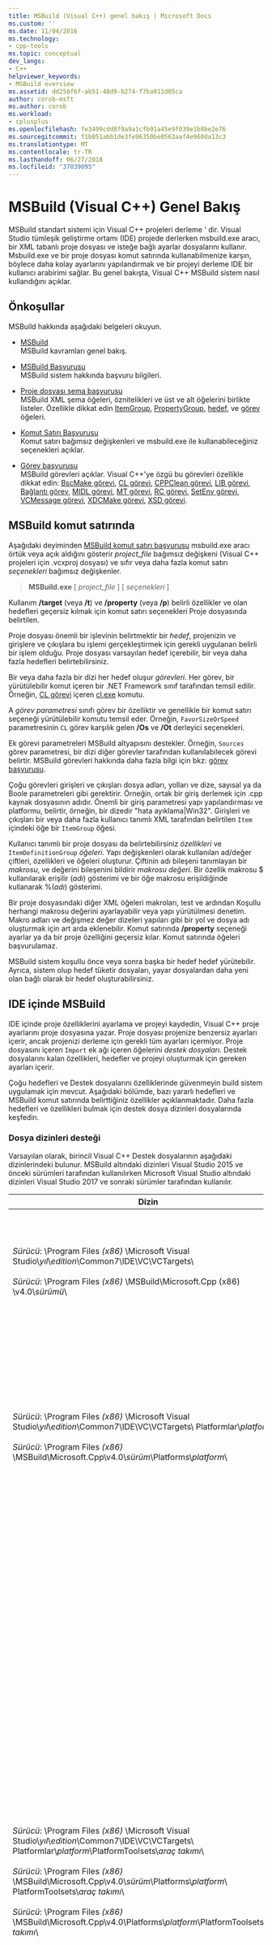 ```yaml
---
title: MSBuild (Visual C++) genel bakış | Microsoft Docs
ms.custom: ''
ms.date: 11/04/2016
ms.technology:
- cpp-tools
ms.topic: conceptual
dev_langs:
- C++
helpviewer_keywords:
- MSBuild overview
ms.assetid: dd258f6f-ab51-48d9-b274-f7ba911d05ca
author: corob-msft
ms.author: corob
ms.workload:
- cplusplus
ms.openlocfilehash: fe3499cdd8f9a9a1cfb91a45e9f039e1b8be2e76
ms.sourcegitcommit: f1b051abb1de3fe96350be0563aaf4e960da13c3
ms.translationtype: MT
ms.contentlocale: tr-TR
ms.lasthandoff: 06/27/2018
ms.locfileid: "37039095"
---
```

# <a name="msbuild-visual-c-overview"></a>MSBuild (Visual C++) Genel Bakış  
  
MSBuild standart sistemi için Visual C++ projeleri derleme ' dir. Visual Studio tümleşik geliştirme ortamı (IDE) projede derlerken msbuild.exe aracı, bir XML tabanlı proje dosyası ve isteğe bağlı ayarlar dosyalarını kullanır. Msbuild.exe ve bir proje dosyası komut satırında kullanabilmenize karşın, böylece daha kolay ayarlarını yapılandırmak ve bir projeyi derleme IDE bir kullanıcı arabirimi sağlar. Bu genel bakışta, Visual C++ MSBuild sistem nasıl kullandığını açıklar.  
  
## <a name="prerequisites"></a>Önkoşullar  
  
MSBuild hakkında aşağıdaki belgeleri okuyun.  
  
- [MSBuild](/visualstudio/msbuild/msbuild)  
 MSBuild kavramları genel bakış.  
  
- [MSBuild Başvurusu](/visualstudio/msbuild/msbuild-reference)  
 MSBuild sistem hakkında başvuru bilgileri.  
  
- [Proje dosyası şema başvurusu](/visualstudio/msbuild/msbuild-project-file-schema-reference)  
 MSBuild XML şema öğeleri, öznitelikleri ve üst ve alt öğelerini birlikte listeler. Özellikle dikkat edin [ItemGroup](/visualstudio/msbuild/itemgroup-element-msbuild), [PropertyGroup](/visualstudio/msbuild/propertygroup-element-msbuild), [hedef](/visualstudio/msbuild/target-element-msbuild), ve [görev](/visualstudio/msbuild/task-element-msbuild) öğeleri.  
  
- [Komut Satırı Başvurusu](/visualstudio/msbuild/msbuild-command-line-reference)  
 Komut satırı bağımsız değişkenleri ve msbuild.exe ile kullanabileceğiniz seçenekleri açıklar.  
  
- [Görev başvurusu](/visualstudio/msbuild/msbuild-task-reference)  
 MSBuild görevleri açıklar. Visual C++'ye özgü bu görevleri özellikle dikkat edin: [BscMake görevi](/visualstudio/msbuild/bscmake-task), [CL görevi](/visualstudio/msbuild/cl-task), [CPPClean görevi](/visualstudio/msbuild/cppclean-task), [LIB görevi](/visualstudio/msbuild/lib-task), [Bağlantı görev](/visualstudio/msbuild/link-task), [MIDL görevi](/visualstudio/msbuild/midl-task), [MT görevi](/visualstudio/msbuild/mt-task), [RC görevi](/visualstudio/msbuild/rc-task), [SetEnv görevi](/visualstudio/msbuild/setenv-task), [ VCMessage görevi](/visualstudio/msbuild/vcmessage-task), [XDCMake görevi](/visualstudio/msbuild/xdcmake-task), [XSD görevi](/visualstudio/msbuild/xsd-task).  
  
## <a name="msbuild-on-the-command-line"></a>MSBuild komut satırında  
  
Aşağıdaki deyiminden [MSBuild komut satırı başvurusu](/visualstudio/msbuild/msbuild-command-line-reference) msbuild.exe aracı örtük veya açık aldığını gösterir *project_file* bağımsız değişkeni (Visual C++ projeleri için .vcxproj dosyası) ve sıfır veya daha fazla komut satırı *seçenekleri* bağımsız değişkenler.  
  
> **MSBuild.exe** [ *project_file* ] [ *seçenekleri* ]  
  
Kullanım **/target** (veya **/t**) ve **/property** (veya **/p**) belirli özellikler ve olan hedefleri geçersiz kılmak için komut satırı seçenekleri Proje dosyasında belirtilen.  
  
Proje dosyası önemli bir işlevinin belirtmektir bir *hedef*, projenizin ve girişlere ve çıkışlara bu işlemi gerçekleştirmek için gerekli uygulanan belirli bir işlem olduğu. Proje dosyası varsayılan hedef içerebilir, bir veya daha fazla hedefleri belirtebilirsiniz.  
  
Bir veya daha fazla bir dizi her hedef oluşur *görevleri*. Her görev, bir yürütülebilir komut içeren bir .NET Framework sınıf tarafından temsil edilir. Örneğin, [CL görevi](/visualstudio/msbuild/cl-task) içeren [cl.exe](../build/reference/compiling-a-c-cpp-program.md) komutu.  
  
A *görev parametresi* sınıfı görev bir özelliktir ve genellikle bir komut satırı seçeneği yürütülebilir komutu temsil eder. Örneğin, `FavorSizeOrSpeed` parametresinin `CL` görev karşılık gelen **/Os** ve **/Ot** derleyici seçenekleri.  
  
Ek görevi parametreleri MSBuild altyapısını destekler. Örneğin, `Sources` görev parametresi, bir dizi diğer görevler tarafından kullanılabilecek görevi belirtir. MSBuild görevleri hakkında daha fazla bilgi için bkz: [görev başvurusu](/visualstudio/msbuild/msbuild-task-reference).  
  
Çoğu görevleri girişleri ve çıkışları dosya adları, yolları ve dize, sayısal ya da Boole parametreleri gibi gerektirir. Örneğin, ortak bir giriş derlemek için .cpp kaynak dosyasının adıdır. Önemli bir giriş parametresi yapı yapılandırması ve platformu, belirtir, örneğin, bir dizedir "hata ayıklama\|Win32". Girişleri ve çıkışları bir veya daha fazla kullanıcı tanımlı XML tarafından belirtilen `Item` içindeki öğe bir `ItemGroup` öğesi.  
  
Kullanıcı tanımlı bir proje dosyası da belirtebilirsiniz *özellikleri* ve `ItemDefinitionGroup` *öğeleri*. Yapı değişkenleri olarak kullanılan ad/değer çiftleri, özellikleri ve öğeleri oluşturur. Çiftinin adı bileşeni tanımlayan bir *makrosu*, ve değerini bileşenini bildirir *makrosu değeri*. Bir özellik makrosu $ kullanılarak erişilir (*adı*) gösterimi ve bir öğe makrosu erişildiğinde kullanarak %(*adı*) gösterimi.  
  
Bir proje dosyasındaki diğer XML öğeleri makroları, test ve ardından Koşullu herhangi makrosu değerini ayarlayabilir veya yapı yürütülmesi denetim. Makro adları ve değişmez değer dizeleri yapıları gibi bir yol ve dosya adı oluşturmak için art arda eklenebilir. Komut satırında **/property** seçeneği ayarlar ya da bir proje özelliğini geçersiz kılar. Komut satırında öğeleri başvurulamaz.  
  
MSBuild sistem koşullu önce veya sonra başka bir hedef hedef yürütebilir. Ayrıca, sistem olup hedef tüketir dosyaları, yayar dosyalardan daha yeni olan bağlı olarak bir hedef oluşturabilirsiniz.  
  
## <a name="msbuild-in-the-ide"></a>IDE içinde MSBuild  
  
IDE içinde proje özelliklerini ayarlama ve projeyi kaydedin, Visual C++ proje ayarlarını proje dosyasına yazar. Proje dosyası projenize benzersiz ayarları içerir, ancak projenizi derleme için gerekli tüm ayarları içermiyor. Proje dosyasını içeren `Import` ek ağı içeren öğelerini *destek dosyaları.* Destek dosyalarını kalan özellikleri, hedefler ve projeyi oluşturmak için gereken ayarları içerir.  
  
Çoğu hedefleri ve Destek dosyalarını özelliklerinde güvenmeyin build sistem uygulamak için mevcut. Aşağıdaki bölümde, bazı yararlı hedefleri ve MSBuild komut satırında belirttiğiniz özellikler açıklanmaktadır. Daha fazla hedefleri ve özellikleri bulmak için destek dosya dizinleri dosyalarında keşfedin.  
  
### <a name="support-file-directories"></a>Dosya dizinleri desteği  
  
Varsayılan olarak, birincil Visual C++ Destek dosyalarının aşağıdaki dizinlerindeki bulunur. MSBuild altındaki dizinleri Visual Studio 2015 ve önceki sürümleri tarafından kullanılırken Microsoft Visual Studio altındaki dizinleri Visual Studio 2017 ve sonraki sürümler tarafından kullanılır.  
  
|Dizin|Açıklama|  
|---------------|-----------------|  
|*Sürücü*: \Program Files *(x86)* \Microsoft Visual Studio\\*yıl*\\*edition*\Common7\IDE\VC\VCTargets\ <br /><br />*Sürücü*: \Program Files *(x86)* \MSBuild\Microsoft.Cpp (x86) \v4.0\\*sürümü*\ |Birincil hedef dosyaları (.targets) içerir ve özellik dosyalarını (.props) hedefler tarafından kullanılır. Varsayılan olarak, bu dizin $(VCTargetsPath) makrosu başvurur.|  
|*Sürücü*: \Program Files *(x86)* \Microsoft Visual Studio\\*yıl*\\*edition*\Common7\IDE\VC\VCTargets\ Platformlar\\*platform*\ <br /><br />*Sürücü*: \Program Files *(x86)* \MSBuild\Microsoft.Cpp\v4.0\\*sürüm*\Platforms\\*platform*\ |Hedefleri ve kendi ana dizini özelliklerinde geçersiz kılma platforma özgü hedef ve özellik dosyalarını içerir. Bu dizin, bu dizinde hedefleri tarafından kullanılan görevleri tanımlayan bir DLL de içerir.<br /><br /> *Platform* yer tutucu ARM, Win32 ya da x64 temsil eden alt dizin.|  
|*Sürücü*: \Program Files *(x86)* \Microsoft Visual Studio\\*yıl*\\*edition*\Common7\IDE\VC\VCTargets\ Platformlar\\*platform*\PlatformToolsets\\*araç takımı*\ <br /><br />*Sürücü*: \Program Files *(x86)* \MSBuild\Microsoft.Cpp\v4.0\\*sürüm*\Platforms\\*platform*\ PlatformToolsets\\*araç takımı*\ <br /><br />*Sürücü*: \Program Files *(x86)* \MSBuild\Microsoft.Cpp\v4.0\Platforms\\*platform*\PlatformToolsets\\*araç takımı*\ |Belirtilen kullanarak Visual C++ uygulamaları oluşturmak yapı etkinleştirmek dizinleri içeren *araç takımı*.<br /><br /> *Yıl* ve *edition* yer tutucuları, Visual Studio 2017 ve sonraki sürümleri tarafından kullanılır. *Sürüm* tutucudur V110 Visual Studio 2012 için Visual Studio 2013 için V120 ya da Visual Studio 2015 için V140. *Platform* yer tutucu ARM, Win32 ya da x64 temsil eden alt dizin. *Araç takımı* yer tutucu araç takımı alt, örneğin, Visual Studio 2015 araç takımı, Visual Studio 2013 araç takımı veya v110_wp80 için kullanan Windows XP için yapı v120_xp kullanılarak Windows uygulamaları oluşturmaya yönelik v140 temsil eder Visual Studio 2012 araç setini kullanarak Windows Phone 8.0 uygulamalar oluşturun.<br /><br />Visual C++ 2008 veya Visual C++ 2010 uygulamaları oluşturmak yapı etkinleştirmek dizinleri içeren yolu içermeyen *sürüm*ve *platform* yer tutucusu temsil eder Itanium, Win32 ya da x64 alt dizin. *Araç takımı* yer tutucu v90 veya nı v100 araç takımı alt temsil eder.|  
  
### <a name="support-files"></a>Destek dosyaları  
  
Destek dosya dizinleri uzantılara sahip dosyaları içerir:  
  
|Uzantısı|Açıklama|  
|---------------|-----------------|  
|.targets|İçeren `Target` XML öğesi hedef tarafından yürütülen görevler belirten. Ayrıca içerebilir `PropertyGroup`, `ItemGroup`, `ItemDefinitionGroup`ve kullanıcı tanımlı `Item` dosyaları ve komut satırı seçenekleri görev parametrelerini atamak için kullanılan öğeleri.<br /><br /> Daha fazla bilgi için bkz: [hedef öğesi (MSBuild)](/visualstudio/msbuild/target-element-msbuild).|  
|.props|İçeren `Property Group` ve kullanıcı tanımlı `Property` derleme sırasında kullanılan dosya ve parametre ayarlarını belirtin XML öğeleri.<br /><br /> Ayrıca içerebilir `ItemDefinitionGroup` ve kullanıcı tanımlı `Item` ek ayarları belirtmek XML öğeleri. Bir öğe tanımı grubunda tanımlanan öğeleri özellikleri benzer, ancak komut satırından erişilemiyor. Visual C++ proje dosyalarını sık öğeleri özellikleri yerine ayarları temsil etmek için kullanır.<br /><br /> Daha fazla bilgi için bkz: [ItemGroup öğesi (MSBuild)](/visualstudio/msbuild/itemgroup-element-msbuild), [Itemdefinitiongroup öğesi (MSBuild)](/visualstudio/msbuild/itemdefinitiongroup-element-msbuild), ve [öğe unsuru (MSBuild)](/visualstudio/msbuild/item-element-msbuild).|  
|.XML|Özellik sayfaları ve özellik sayfaları ve metin kutusu ve liste kutusu denetimleri gibi IDE kullanıcı arabirimi öğeleri bildirilip XML öğeleri içerir.<br /><br /> .Xml dosyaları, IDE, değil MSBuild doğrudan destekler. Ancak, IDE özelliklerinin değerlerini, özellikler ve öğeler oluşturmak üzere atanır.<br /><br /> Çoğu .xml dosyaları yerel ayarlara özgü alt dizininde bulunur. Örneğin, İngilizce-ABD bölgesi için $(VCTargetsPath) \1033 dosyalarıdır\\.|  
  
## <a name="user-targets-and-properties"></a>Kullanıcı hedefleri ve özellikleri  
  
MSBuild komut satırında en verimli şekilde kullanmak için hangi özellikler ve hedefleri faydalı ve ilgili bilmeniz yardımcı olabilir. Çoğu özellik ve hedefleri Visual C++ derleme sistem uygulamaya yardımcı olur ve sonuç olarak kullanıcıyla ilgili değildir. Bu bölümde bazı faydalı kullanıcı odaklı özellikleri ve hedefler açıklanmaktadır.  

### <a name="platformtoolset-property"></a>PlatformToolset özelliği  
  
`PlatformToolset` Özelliği, hangi Visual C++ araç takımını derlemede kullanılan belirler. Varsayılan olarak, geçerli araç takımı kullanılır. Bu özellik ayarladığınızda, özelliğin değerini belirli bir platform için bir proje oluşturmak için gerekli özellik ve hedef dosyaları içeren bir dizinin yolunu oluşturmak için değişmez değer dizeleri ile birleştirilir. Bu platform araç takımı sürümünü kullanarak oluşturmak için platform araç takımı yüklenmesi gerekir.  
  
Örneğin, `PlatformToolset` özelliğine `v140` uygulamanızı oluşturmak için Visual C++ 2015 Araçlar ve kitaplıkların kullanmak için:  
  
`msbuild myProject.vcxproj /p:PlatformToolset=v140`  
  
### <a name="preferredtoolarchitecture-property"></a>PreferredToolArchitecture özelliği  
  
`PreferredToolArchitecture` Özelliği, 32 bit veya 64 bit derleyici ve araçları derlemede kullanılıp kullanılmayacağını belirler. Bu özellik çıkış platform mimarisi veya yapılandırma etkilemez. Varsayılan olarak, MSBuild x86 kullanır derleyici ve bu özellik ayarlanmamışsa araçları sürümü.  
  
Örneğin, `PreferredToolArchitecture` özelliğine `x64` uygulamanızı oluşturmak için Araçlar ve 64 bit derleyici kullanmak için:  
  
`msbuild myProject.vcxproj /p:PreferredToolArchitecture=x64`  
  
### <a name="useenv-property"></a>UseEnv özelliği  
  
Varsayılan olarak, yol, Ekle, LIB, LIBPATH, yapılandırma ve PLATFORM ortam değişkenleri geçerli proje için platforma özgü ayarları geçersiz kılar. Ayarlama `UseEnv` özelliğine `true` ortam değişkenleri değildir kılınır güvence altına almak için.  
  
`msbuild myProject.vcxproj /p:UseEnv=true`  
  
### <a name="targets"></a>Hedefler  
  
Visual C++ Destek dosyalarını hedeflerini yüzlerce vardır. Ancak, çoğu kullanıcı yoksayabilirsiniz sistem odaklı hedefleri değildir. Çoğu Sistem hedefler bir çizgiyle (_) önüne ya da "" İşlem"PrepareFor ile", "Önce", "Öncesi" veya "Post" "Sonra" başlayan bir ada sahip.  
  
Aşağıdaki tabloda, çeşitli yararlı kullanıcı odaklı hedefleri listeler.  
  
|Hedef|Açıklama|  
|------------|-----------------|  
|BscMake|Microsoft Gözat bilgileri bakım yardımcı programı aracı yürütür bscmake.exe.|  
|Derleme|Projeyi oluşturur.<br /><br /> Bir proje için varsayılan hedef budur.|  
|ClCompile|Visual C++ Derleyici aracı yürütür cl.exe.|  
|Temizleme|Siler geçici ve Ara dosya oluşturun.|  
|LIB|Microsoft 32 Bit Kitaplık Yöneticisi aracını yürütür lib.exe.|  
|Bağlantı|Visual C++ bağlayıcı aracı yürütür link.exe.|  
|ManifestResourceCompile|Bildirimden alınan kaynakların bir listesini ayıklar ve Microsoft Windows Kaynak Derleyicisi aracı yürütür rc.exe.|  
|MIDL|Microsoft arabirimi tanım dili (MIDL) derleyici aracı yürütür midl.exe.|  
|Yeniden oluşturma|Temizler ve projenizi oluşturur.|  
|ResourceCompile|Microsoft Windows Kaynak Derleyicisi aracı yürütür rc.exe.|  
|XdcMake|XML belgeleri aracı yürütür xdcmake.exe.|  
|XSD|XML şema tanımı aracı yürütür XSD.exe'nin. *Aşağıdaki nota bakın.*|  

> [!NOTE] 
> Visual Studio 2017 içinde C++ projesi için destek **xsd** dosyaları kullanım dışıdır. Kullanmaya devam edebilirsiniz **Microsoft.VisualC.CppCodeProvider** ekleyerek **CppCodeProvider.dll** GAC için el ile.
  
## <a name="see-also"></a>Ayrıca Bkz.  
  
[MSBuild (Visual C++)](../build/msbuild-visual-cpp.md)
